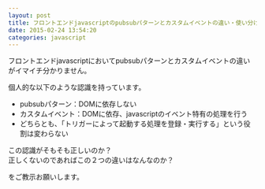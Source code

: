```yaml
---
layout: post
title: フロントエンドjavascriptのpubsubパターンとカスタムイベントの違い・使い分け
date: 2015-02-24 13:54:20
categories: javascript
---
```

<p>フロントエンドjavascriptにおいてpubsubパターンとカスタムイベントの違いがイマイチ分かりません。  </p>

<p>個人的な以下のような認識を持っています。  </p>

<ul>
<li>pubsubパターン：DOMに依存しない  </li>
<li>カスタムイベント：DOMに依存、javascriptのイベント特有の処理を行う  </li>
<li>どちらとも、「トリガーによって起動する処理を登録・実行する」という役割は変わらない  </li>
</ul>

<p>この認識がそもそも正しいのか？  <br>
正しくないのであればこの２つの違いはなんなのか？  </p>

<p>をご教示お願いします。</p>
